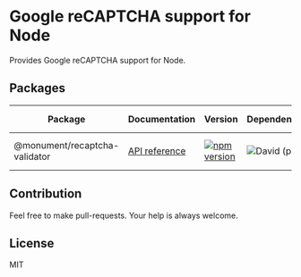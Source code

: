 # Google reCAPTCHA support for Node

Provides Google reCAPTCHA support for Node.

## Packages

| Package  | Documentation | Version | Dependencies | Build Status |
|---|---|---|---|---|
| @monument/recaptcha-validator | [API reference](https://monumentjs.github.io/package/recaptcha-validator) | [![npm version](https://badge.fury.io/js/%40monument%2Frecaptcha-validator.svg)](https://badge.fury.io/js/%40monument%2Frecaptcha-validator) | ![David (path)](https://img.shields.io/david/monumentjs/recaptcha.svg?path=packages%2Frecaptcha-validator) | [![Travis CI Status](https://img.shields.io/travis/monumentjs/recaptcha/master.svg?logo=travis)](https://travis-ci.org/monumentjs/recaptcha) |


## Contribution

Feel free to make pull-requests.
Your help is always welcome.


## License

MIT


